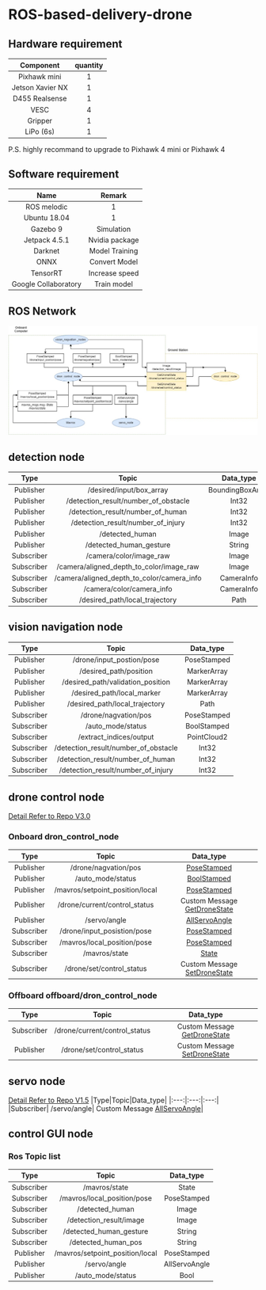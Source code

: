 # ROS-based-delivery-drone

## Hardware requirement
| Component                  | quantity |
|:--------------------------:|:---------:|
|Pixhawk mini                | 1         |
|Jetson Xavier NX            | 1         |
|D455 Realsense              | 1         |
|VESC                        | 4         |
|Gripper                     | 1         |
|LiPo (6s)                       | 1         |    

P.S. highly recommand to upgrade to Pixhawk 4 mini  or Pixhawk 4     

## Software requirement
| Name                  | Remark          |
|:---------------------:|:------:|
|ROS melodic            | 1               |
|Ubuntu 18.04           | 1               |
|Gazebo 9               | Simulation      |
|Jetpack 4.5.1          | Nvidia package  |
|Darknet                | Model Training  |
|ONNX                   | Convert Model   |
|TensorRT               | Increase speed  |
|Google Collaboratory   | Train model     |

## ROS Network
![image](https://github.com/laitathei/ROS-based-delivery-drone/blob/main/figure/ros_network.jpg)

## detection node

|Type|Topic|Data_type|
|:---:|:---:|:---:|
|Publisher| /desired/input/box_array| BoundingBoxArray|
|Publisher| /detection_result/number_of_obstacle| Int32|
|Publisher| /detection_result/number_of_human| Int32|
|Publisher| /detection_result/number_of_injury| Int32|
|Publisher| /detected_human| Image|
|Publisher| /detected_human_gesture| String|
|Subscriber | /camera/color/image_raw| Image|
|Subscriber | /camera/aligned_depth_to_color/image_raw| Image|
|Subscriber | /camera/aligned_depth_to_color/camera_info| CameraInfo|
|Subscriber | /camera/color/camera_info| CameraInfo|
|Subscriber | /desired_path/local_trajectory| Path|

## vision navigation node

|Type|Topic|Data_type|
|:---:|:---:|:---:|
|Publisher| /drone/input_postion/pose|PoseStamped|
|Publisher| /desired_path/position|MarkerArray|
|Publisher| /desired_path/validation_position|MarkerArray|
|Publisher| /desired_path/local_marker|MarkerArray|
|Publisher| /desired_path/local_trajectory|Path|
|Subscriber| /drone/nagvation/pos|PoseStamped|
|Subscriber| /auto_mode/status|BoolStamped|
|Subscriber| /extract_indices/output|PointCloud2|
|Subscriber| /detection_result/number_of_obstacle|Int32|
|Subscriber| /detection_result/number_of_human|Int32|
|Subscriber| /detection_result/number_of_injury|Int32|

## drone control node
[Detail Refer to Repo V3.0](https://github.com/Drone-FYP2021-PolyU-EIE/dron_control_node)
### Onboard dron_control_node
|Type|Topic|Data_type|
|:---:|:---:|:---:|
|Publisher| /drone/nagvation/pos| [PoseStamped](http://docs.ros.org/en/noetic/api/geometry_msgs/html/msg/PoseStamped.html)|
|Publisher| /auto_mode/status| [BoolStamped](http://docs.ros.org/en/indigo/api/jsk_recognition_msgs/html/msg/BoolStamped.html)|
|Publisher| /mavros/setpoint_position/local| [PoseStamped](http://docs.ros.org/en/noetic/api/geometry_msgs/html/msg/PoseStamped.html)|
|Publisher| /drone/current/control_status| Custom Message [GetDroneState](https://github.com/Drone-FYP2021-PolyU-EIE/dron_control_node/tree/master/drone_control_msgs)|
|Publisher| /servo/angle| [AllServoAngle](https://github.com/Drone-FYP2021-PolyU-EIE/ROS_CircuitPython_ServoKit)|
|Subscriber| /drone/input_posistion/pose| [PoseStamped](http://docs.ros.org/en/noetic/api/geometry_msgs/html/msg/PoseStamped.html)|
|Subscriber| /mavros/local_position/pose| [PoseStamped](http://docs.ros.org/en/noetic/api/geometry_msgs/html/msg/PoseStamped.html)|
|Subscriber| /mavros/state| [State](http://docs.ros.org/en/melodic/api/mavros_msgs/html/msg/State.html)|
|Subscriber| /drone/set/control_status| Custom Message [SetDroneState](https://github.com/Drone-FYP2021-PolyU-EIE/dron_control_node/tree/master/drone_control_msgs)|
### Offboard offboard/dron_control_node
|Type|Topic|Data_type|
|:---:|:---:|:---:|
|Subscriber| /drone/current/control_status| Custom Message [GetDroneState](https://github.com/Drone-FYP2021-PolyU-EIE/dron_control_node/tree/master/drone_control_msgs)|
|Publisher| /drone/set/control_status| Custom Message [SetDroneState](https://github.com/Drone-FYP2021-PolyU-EIE/dron_control_node/tree/master/drone_control_msgs)|

## servo node
[Detail Refer to Repo V1.5](https://github.com/Drone-FYP2021-PolyU-EIE/ROS_CircuitPython_ServoKit)
|Type|Topic|Data_type|
|:---:|:---:|:---:|
|Subscriber| /servo/angle| Custom Message [AllServoAngle](https://github.com/Drone-FYP2021-PolyU-EIE/ROS_CircuitPython_ServoKit#allservoangle)|
##  control GUI node


### Ros Topic list


|Type|Topic|Data_type|
|:---:|:---:|:---:|
|Subscriber|/mavros/state|State|
|Subscriber|/mavros/local_position/pose|PoseStamped|
|Subscriber|/detected_human|Image|
|Subscriber|/detection_result/image|Image|
|Subscriber|/detected_human_gesture|String|
|Subscriber|/detected_human_pos|String|
|Publisher|/mavros/setpoint_position/local|PoseStamped|
|Publisher|/servo/angle|AllServoAngle|
|Publisher|/auto_mode/status|Bool|
